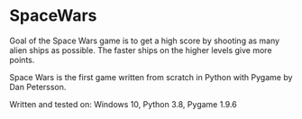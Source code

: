# SpaceWars

Goal of the Space Wars game is to get a high score by shooting as many alien ships as possible. The faster ships on the higher levels give more points.

Space Wars is the first game written from scratch in Python with Pygame by Dan Petersson.  

Written and tested on:
Windows 10,
Python  3.8,
Pygame  1.9.6
